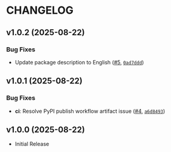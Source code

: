 # CHANGELOG

<!-- version list -->

## v1.0.2 (2025-08-22)

### Bug Fixes

- Update package description to English ([#5](https://github.com/fintself/fintself/pull/5),
  [`0ad7ddd`](https://github.com/fintself/fintself/commit/0ad7ddd15bcba0339d011a50d209fb854f52a500))


## v1.0.1 (2025-08-22)

### Bug Fixes

- **ci**: Resolve PyPI publish workflow artifact issue
  ([#4](https://github.com/fintself/fintself/pull/4),
  [`a6d8493`](https://github.com/fintself/fintself/commit/a6d84931ebee7e5c00a3576d8ce43223e186f215))


## v1.0.0 (2025-08-22)

- Initial Release

